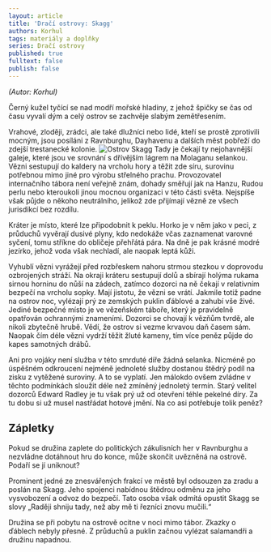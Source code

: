 ```yaml
---
layout: article
title: 'Dračí ostrovy: Skagg'
authors: Korhul
tags: materiály a doplňky
series: Dračí ostrovy
published: true
fulltext: false
publish: false
---
```

_(Autor: Korhul)_

Černý kužel tyčící se nad modří mořské hladiny, z jehož špičky se čas od času vyvalí dým a celý ostrov se zachvěje slabým zemětřesením.

Vrahové, zloději, zrádci, ale také dlužníci nebo lidé, kteří se prostě zprotivili mocným, jsou posíláni z Ravnburghu, Dayhavenu a dalších měst pobřeží do zdejší trestanecké kolonie. 
![Ostrov Skagg]({{site.baseurl}}/76/skagg.jpeg)
Tady je čekají ty nejohavnější galeje, které jsou ve srovnání s dřívějším lágrem na Molaganu selankou. Vězni sestupují do kaldery na vrcholu hory a těžit zde síru, surovinu potřebnou mimo jiné pro výrobu střelného prachu. Provozovatel internačního tábora není veřejně znám, dohady směřují jak na Hanzu, Rudou perlu nebo kteroukoli jinou mocnou organizaci v této části světa. Nejspíše však půjde o někoho neutrálního, jelikož zde přijímají vězně ze všech jurisdikcí bez rozdílu.

Kráter je místo, které lze připodobnit k peklu. Horko je v něm jako v peci, z průduchů vyvěrají dusivé plyny, kdo nedokáže včas zaznamenat varovné syčení, tomu stříkne do obličeje přehřátá pára. Na dně je pak krásné modré jezírko, jehož voda však nechladí, ale naopak leptá kůži.

Vyhublí vězni vyrážejí před rozbřeskem nahoru strmou stezkou v doprovodu ozbrojených stráží. Na okraji kráteru sestupují dolů a sbírají holýma rukama sirnou horninu do nůší na zádech, zatímco dozorci na ně čekají v relativním bezpečí na vrcholu sopky. Mají jistotu, že vězni se vrátí. Jakmile totiž padne na ostrov noc, vylézají prý ze zemských puklin ďáblové a zahubí vše živé. Jediné bezpečné místo je ve vězeňském táboře, který je pravidelně opatřován ochrannými znameními. Dozorci se chovají k vězňům tvrdě, ale nikoli zbytečně hrubě. Vědí, že ostrov si vezme krvavou daň časem sám. Naopak čím déle vězni vydrží těžit žluté kameny, tím více peněz půjde do kapes samotných drábů.

Ani pro vojáky není služba v této smrduté díře žádná selanka. Nicméně po úspěšném odkroucení nejméně jednoleté služby dostanou štědrý podíl na zisku z vytěžené suroviny. A to se vyplatí. Jen málokdo ovšem zvládne v těchto podmínkách sloužit déle než zmíněný jednoletý termín. Starý velitel dozorců Edward Radley je tu však prý už od otevření téhle pekelné díry. Za tu dobu si už musel nastřádat hotové jmění. Na co asi potřebuje tolik peněz?

## Zápletky

Pokud se družina zaplete do politických zákulisních her v Ravnburghu a nezvládne dotáhnout hru do konce, může skončit uvězněná na ostrově. Podaří se jí uniknout?

Prominent jedné ze znesvářených frakcí ve městě byl odsouzen za zradu a poslán na Skagg. Jeho spojenci nabídnou štědrou odměnu za jeho vysvobození a odvoz do bezpečí. Tato osoba však odmítá opustit Skagg se slovy „Raději shniju tady, než aby mě ti řezníci znovu mučili.“

Družina se při pobytu na ostrově ocitne v noci mimo tábor. Zkazky o ďáblech nebyly přesné. Z průduchů a puklin začnou vylézat salamandři a družinu napadnou.
